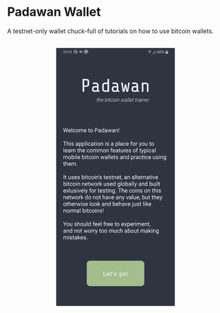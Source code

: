 # Padawan Wallet

A testnet-only wallet chuck-full of tutorials on how to use bitcoin wallets.

<br />

<center>
  <img src="./padawan.png" style="height: 600px">
</center>
